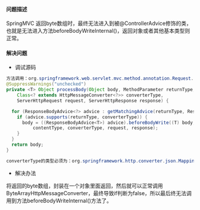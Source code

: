 #### 问题描述
SpringMVC 返回byte数组时，最终无法进入到被@ControllerAdvice修饰的类，也就是无法进入方法beforeBodyWriteInternal()，返回对象或者其他基本类型则正常。

#### 解决问题
- 调试源码

```java
方法调用：org.springframework.web.servlet.mvc.method.annotation.Request.ResponseBodyAdviceChain#processBody
@SuppressWarnings("unchecked")
private <T> Object processBody(Object body, MethodParameter returnType, MediaType contentType,
    Class<? extends HttpMessageConverter<?>> converterType,
    ServerHttpRequest request, ServerHttpResponse response) {

  for (ResponseBodyAdvice<?> advice : getMatchingAdvice(returnType, ResponseBodyAdvice.class)) {
    if (advice.supports(returnType, converterType)) {
      body = ((ResponseBodyAdvice<T>) advice).beforeBodyWrite((T) body, returnType,
          contentType, converterType, request, response);
    }
  }
  return body;
}

converterType的类型必须为：org.springframework.http.converter.json.MappingJackson2HttpMessageConverter，否则if判断为false，无法执行beforeBodyWrite，因而也就无法执行方法beforeBodyWriteInternal(),如果SpringMVC最终返回值是byte数组，那么converType的类型为：org.springframework.http.converter.ByteArrayHttpMessageConverter，最终导致if判断为false，所以最后终无法调用到beforeBodyWriteInternal()方法

```
- 解决办法

将返回的byte数组，封装在一个对象里面返回，然后就可以正常调用ByteArrayHttpMessageConverter，最终导致if判断为false，所以最后终无法调用到方法beforeBodyWriteInternal()方法了。
